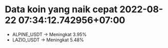# Data koin yang naik cepat 2022-08-22 07:34:12.742956+07:00

* ALPINE_USDT -> Meningkat 3.95%
* LAZIO_USDT -> Meningkat 5.48%
